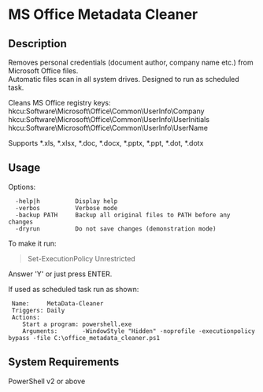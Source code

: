 MS Office Metadata Cleaner
====

## Description ##
Removes personal credentials (document author, company name etc.) from Microsoft Office files.  
Automatic files scan in all system drives. Designed to run as scheduled task.  

Cleans MS Office registry keys:  
  hkcu:Software\Microsoft\Office\Common\UserInfo\Company  
  hkcu:Software\Microsoft\Office\Common\UserInfo\UserInitials  
  hkcu:Software\Microsoft\Office\Common\UserInfo\UserName  
  
Supports *.xls, *.xlsx, *.doc, *.docx, *.pptx, *.ppt, *.dot, *.dotx  

## Usage ##
Options:

```
  -help|h          Display help
  -verbos          Verbose mode
  -backup PATH     Backup all original files to PATH before any changes
  -dryrun          Do not save changes (demonstration mode)
```

To make it run:
> Set-ExecutionPolicy Unrestricted  

Answer 'Y' or just press ENTER.
  
If used as scheduled task run as shown:
```
 Name:     MetaData-Cleaner
 Triggers: Daily
 Actions:
    Start a program: powershell.exe
    Arguments:       -WindowStyle "Hidden" -noprofile -executionpolicy bypass -file C:\office_metadata_cleaner.ps1
```

## System Requirements ##
PowerShell v2 or above  
